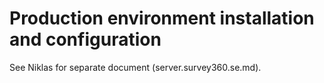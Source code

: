 Production environment installation and configuration
=====================================================
See Niklas for separate document (server.survey360.se.md).
